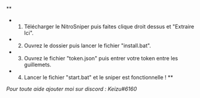 **
- 1. Télécharger le NitroSniper puis faites clique droit dessus et "Extraire Ici".

- 2. Ouvrez le dossier puis lancer le fichier "install.bat".

- 3. Ouvrez le fichier "token.json" puis entrer votre token entre les guillemets.

- 4. Lancer le fichier "start.bat" et le sniper est fonctionnelle ! **

*Pour toute aide ajouter moi sur discord : Keizu#6160*

